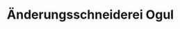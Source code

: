 ---
title: "Änderungsschneiderei Ogul"
url: /recklinghausen/aenderungsschneiderei-ogul/
shop: Schneiderei
---